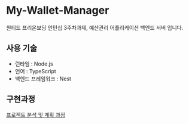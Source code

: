 # My-Wallet-Manager

원티드 프리온보딩 인턴십 3주차과제, 예산관리 어플리케이션 백엔드 서버 입니다.

## 사용 기술

- 런타임 : Node.js
- 언어 : TypeScript
- 백엔드 프레임워크 : Nest

## 구현과정

[프로젝트 분석 및 계획 과정](https://github.com/Yonge2/My-Wallet-Manager/issues/1)

